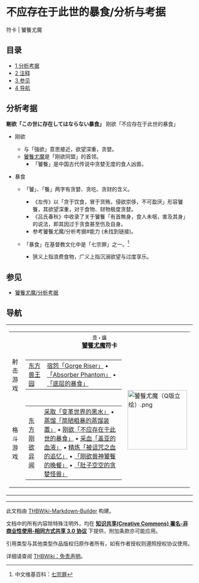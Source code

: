 # 不应存在于此世的暴食/分析与考据

<!-- source html: G:\repos\THBWiki-Markdown-Builder\THBWikiMarkdown\Temp\main\f\f8\ns0%3A%E4%B8%8D%E5%BA%94%E5%AD%98%E5%9C%A8%E4%BA%8E%E6%AD%A4%E4%B8%96%E7%9A%84%E6%9A%B4%E9%A3%9F%2F%E5%88%86%E6%9E%90%E4%B8%8E%E8%80%83%E6%8D%AE.html -->

符卡 | 饕餮尤魔

## 目录

- [1 分析考据](#分析考据)
- [2 注释](#注释)
- [3 参见](#参见)
- [4 导航](#导航)




## 分析考据
  
 **剛欲「この世に存在してはならない暴食」**  刚欲「不应存在于此世的暴食」
  

- 刚欲
  - 与「強欲」意思接近，欲望深重，贪婪。
  - [饕餮尤魔](./饕餮尤魔.md)是「刚欲同盟」的首领。
    - 「饕餮」是中国古代传说中贪婪无度的食人凶兽。


- 暴食
  - 「饕」、「餮」两字有贪婪、贪吃、贪财的含义。
    - 《左传》以「贪于饮食，冒于货贿，侵欲崇侈，不可盈厌」形容饕餮，其欲望深重，对于食物、财物极度贪婪。
    - 《吕氏春秋》中收录了关于饕餮「有首無身，食人未咽，害及其身」的说法，即其因过于贪食甚至伤及自身。
    - 参考饕餮尤魔/分析考据#能力 (未找到链接)。

  - 「暴食」在基督教文化中是「七宗罪」之一。[^cite_note-1]
    - 狭义上指浪费食物，广义上指沉溺欲望与过度享乐。




[^cite_note-1]: 中文维基百科：[七宗罪](https://en.wikipedia.org/wiki/zh:七宗罪)

## 参见
- [饕餮尤魔/分析考据](./饕餮尤魔-分析考据.md)

## 导航

<table><tbody><tr><td><table cellspacing="0" class="nowraplinks mw-collapsible mw-collapsed" style="width:100%;;;"><tbody><tr><th style=";" colspan="3" class="navbox-title"><div class="navbar"><div class="noprint plainlinksneverexpand" style="background-color:transparent; padding:0; font-weight:normal; font-size:80%; white-space:nowrap;"><a href="./模板-饕餮尤魔符卡导航.md" title="模板:饕餮尤魔符卡导航"><span style=";;border:none;" title="查看这个模板">查</span></a>&#160;<span style="font-size:80%;">•</span>&#160;<a href="/index.php?title=%E6%A8%A1%E6%9D%BF:%E9%A5%95%E9%A4%AE%E5%B0%A4%E9%AD%94%E7%AC%A6%E5%8D%A1%E5%AF%BC%E8%88%AA&amp;action=edit"><span style=";;border:none;" title="您可以编辑这个模板。请在储存变更之前先预览">编</span></a></div></div><span><a href="./饕餮尤魔.md" title="饕餮尤魔">饕餮尤魔</a>符卡</span></th></tr><tr><td></td></tr><tr><td class="navbox-group" style=";;">射击游戏</td><td style=";;" class="navbox-list navbox-odd"><div></div><table cellspacing="0" class="nowraplinks navbox-subgroup" style="width:100%;;;;"><tbody><tr><td class="navbox-group" style=";;"><div><a href="./东方兽王园.md" title="东方兽王园">东方兽王园</a></div></td><td style=";;" class="navbox-list navbox-odd"><div><a href="/%E5%AE%BF%E6%80%A8%E3%80%8CGorge_Riser%E3%80%8D" class="mw-redirect" title="宿怨「Gorge Riser」">宿怨「Gorge Riser」</a> &#8226; <a href="/%E3%80%8CAbsorber_Phantom%E3%80%8D" class="mw-redirect" title="「Absorber Phantom」">「Absorber Phantom」</a> &#8226; <a href="/%E3%80%8C%E5%BA%95%E5%B1%82%E7%9A%84%E6%9A%B4%E9%A3%9F%E3%80%8D" class="mw-redirect" title="「底层的暴食」">「底层的暴食」</a></div></td></tr></tbody></table><div></div></td><td class="navbox-image" style="" rowspan="3"><a href="./文件-饕餮尤魔（Q版立绘）.png.md" class="image"><img alt="饕餮尤魔（Q版立绘）.png" src="https://upload.thwiki.cc/thumb/a/ac/%E9%A5%95%E9%A4%AE%E5%B0%A4%E9%AD%94%EF%BC%88Q%E7%89%88%E7%AB%8B%E7%BB%98%EF%BC%89.png/160px-%E9%A5%95%E9%A4%AE%E5%B0%A4%E9%AD%94%EF%BC%88Q%E7%89%88%E7%AB%8B%E7%BB%98%EF%BC%89.png" decoding="async" loading="lazy" width="160" height="160" srcset="https://upload.thwiki.cc/thumb/a/ac/%E9%A5%95%E9%A4%AE%E5%B0%A4%E9%AD%94%EF%BC%88Q%E7%89%88%E7%AB%8B%E7%BB%98%EF%BC%89.png/240px-%E9%A5%95%E9%A4%AE%E5%B0%A4%E9%AD%94%EF%BC%88Q%E7%89%88%E7%AB%8B%E7%BB%98%EF%BC%89.png 1.5x, https://upload.thwiki.cc/thumb/a/ac/%E9%A5%95%E9%A4%AE%E5%B0%A4%E9%AD%94%EF%BC%88Q%E7%89%88%E7%AB%8B%E7%BB%98%EF%BC%89.png/320px-%E9%A5%95%E9%A4%AE%E5%B0%A4%E9%AD%94%EF%BC%88Q%E7%89%88%E7%AB%8B%E7%BB%98%EF%BC%89.png 2x" data-file-width="500" data-file-height="500"></a></td></tr><tr><td></td></tr><tr><td class="navbox-group" style=";;">格斗游戏</td><td style=";;" class="navbox-list navbox-even"><div></div><table cellspacing="0" class="nowraplinks navbox-subgroup" style="width:100%;;;;"><tbody><tr><td class="navbox-group" style=";;"><div><a href="./东方刚欲异闻.md" title="东方刚欲异闻">东方刚欲异闻</a></div></td><td style=";;" class="navbox-list navbox-odd"><div><a href="/%E9%87%87%E5%8F%96%E3%80%8C%E5%8F%98%E9%9D%A9%E4%B8%96%E7%95%8C%E7%9A%84%E9%BB%91%E6%B0%B4%E3%80%8D" class="mw-redirect" title="采取「变革世界的黑水」">采取「变革世界的黑水」</a> &#8226; <a href="/%E8%92%B8%E9%A6%8F%E3%80%8C%E7%AE%80%E9%99%8B%E7%B2%97%E6%9A%B4%E7%9A%84%E8%92%B8%E9%A6%8F%E8%A3%85%E7%BD%AE%E3%80%8D" class="mw-redirect" title="蒸馏「简陋粗暴的蒸馏装置」">蒸馏「简陋粗暴的蒸馏装置」</a> &#8226; <a href="/%E5%88%9A%E6%AC%B2%E3%80%8C%E4%B8%8D%E5%BA%94%E5%AD%98%E5%9C%A8%E4%BA%8E%E6%AD%A4%E4%B8%96%E7%9A%84%E6%9A%B4%E9%A3%9F%E3%80%8D" class="mw-redirect" title="刚欲「不应存在于此世的暴食」">刚欲「不应存在于此世的暴食」</a> &#8226; <a href="/%E9%87%87%E8%A1%80%E3%80%8C%E7%9B%96%E4%BA%9A%E7%9A%84%E8%A1%80%E6%B6%B2%E3%80%8D" class="mw-redirect" title="采血「盖亚的血液」">采血「盖亚的血液」</a> &#8226; <a href="/%E7%B2%BE%E7%82%BC%E3%80%8C%E8%A2%AB%E8%AF%85%E5%92%92%E4%B9%8B%E8%A1%80%E7%9A%84%E8%BF%BD%E5%BF%86%E3%80%8D" class="mw-redirect" title="精炼「被诅咒之血的追忆」">精炼「被诅咒之血的追忆」</a> &#8226; <a href="/%E3%80%8C%E5%88%9A%E6%AC%B2%E5%85%BD%E7%A5%9E%E9%A5%95%E9%A4%AE%E7%9A%84%E6%99%9A%E9%A4%90%E3%80%8D" class="mw-redirect" title="「刚欲兽神饕餮的晚餐」">「刚欲兽神饕餮的晚餐」</a> &#8226; <a href="/%E3%80%8C%E8%82%9A%E5%AD%90%E7%A9%BA%E7%A9%BA%E7%9A%84%E8%B4%AA%E5%A9%AA%E6%80%AA%E5%85%BD%E3%80%8D" class="mw-redirect" title="「肚子空空的贪婪怪兽」">「肚子空空的贪婪怪兽」</a></div></td></tr></tbody></table><div></div></td></tr></tbody></table></td></tr></tbody></table>






---

此文档由 [THBWiki-Markdown-Builder](https://github.com/Delsin-Yu/THBWiki-Markdown-Builder) 构建。

文档中的所有内容除特殊注明外，均在 [**知识共享(Creative Commons) 署名-非商业性使用-相同方式共享 3.0 协议**](https://creativecommons.org/licenses/by-sa/3.0/deed.zh-hans) 下提供，附加条款亦可能应用。

引用类型与其他类型作品版权归原作者所有，如有作者授权则遵照授权协议使用。

详细请查阅 [THBWiki：免责声明](https://thbwiki.cc/THBWiki:%E5%85%8D%E8%B4%A3%E5%A3%B0%E6%98%8E)。

